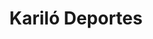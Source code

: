 ---
title: "Kariló Deportes"
url: /ciudad-autonoma-de-buenos-aires/karilo-deportes/
shop: zapatos
---